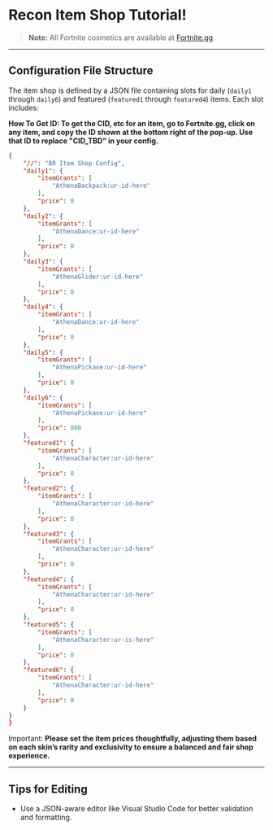 # Recon Item Shop Tutorial!

> **Note:**
> All Fortnite cosmetics are available at [Fortnite.gg](https://fortnite.gg/cosmetics?game=br&type=outfit&season=1,2,3,4,5,6,7,8,9,10,11,12,13,14,15,16,17,18,19).

---

## Configuration File Structure

The item shop is defined by a JSON file containing slots for daily (`daily1` through `daily6`) and featured (`featured1` through `featured4`) items. Each slot includes:

**How To Get ID: To get the CID, etc for an item, go to Fortnite.gg, click on any item, and copy the ID shown at the bottom right of the pop-up. Use that ID to replace "CID_TBD" in your config.**
```json
{
    "//": "BR Item Shop Config",
    "daily1": {
        "itemGrants": [
            "AthenaBackpack:ur-id-here"
        ],
        "price": 0
    },
    "daily2": {
        "itemGrants": [
            "AthenaDance:ur-id-here"
        ],
        "price": 0
    },
    "daily3": {
        "itemGrants": [
            "AthenaGlider:ur-id-here"
        ],
        "price": 0
    },
    "daily4": {
        "itemGrants": [
            "AthenaDance:ur-id-here"
        ],
        "price": 0
    },
    "daily5": {
        "itemGrants": [
            "AthenaPickaxe:ur-id-here"
        ],
        "price": 0
    },
    "daily6": {
        "itemGrants": [
            "AthenaPickaxe:ur-id-here"
        ],
        "price": 800
    },
    "featured1": {
        "itemGrants": [
            "AthenaCharacter:ur-id-here"
        ],
        "price": 0
    },
    "featured2": {
        "itemGrants": [
            "AthenaCharacter:ur-id-here"
        ],
        "price": 0
    },
    "featured3": {
        "itemGrants": [
            "AthenaCharacter:ur-id-here"
        ],
        "price": 0
    },
    "featured4": {
        "itemGrants": [
            "AthenaCharacter:ur-id-here"
        ],
        "price": 0
    },
    "featured5": {
        "itemGrants": [
            "AthenaCharacter:ur-is-here"
        ],
        "price": 0
    },
    "featured6": {
        "itemGrants": [
            "AthenaCharacter:ur-id-here"
        ],
        "price": 0
    }
}
}
```
Important:
**Please set the item prices thoughtfully, adjusting them based on each skin’s rarity and exclusivity to ensure a balanced and fair shop experience.**


---

## Tips for Editing

* Use a JSON-aware editor like Visual Studio Code for better validation and formatting.
